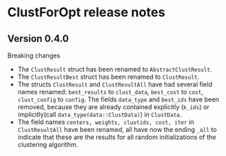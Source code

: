 ClustForOpt release notes
=========================

Version 0.4.0
-------------

Breaking changes

- The `ClustResult` struct has been renamed to `AbstractClustResult`.
- The `ClustResultBest` struct has been renamed to `ClustResult`.
- The structs `ClustResult` and `ClustResultAll` have had several field names renamed: `best_results` to `clust_data`, `best_cost` to `cost`, `clust_config` to `config`. The fields `data_type` and `best_ids` have been removed, because they are already contained explicitly (`k_ids`) or implicitly(call `data_type(data::ClustData)`) in `ClustData`. 
- The field names `centers, weights, clustids, cost, iter` in `ClustResultAll` have been renamed, all have now the ending `_all` to indicate that these are the results for all random initializations of the clustering algorithm.

